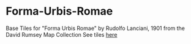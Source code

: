 # Forma-Urbis-Romae
Base Tiles for "Forma Urbis Romae" by Rudolfo Lanciani, 1901 from the David Rumsey Map Collection
See tiles [here](https://jebowe3.github.io/Forma-Urbis-Romae/)
